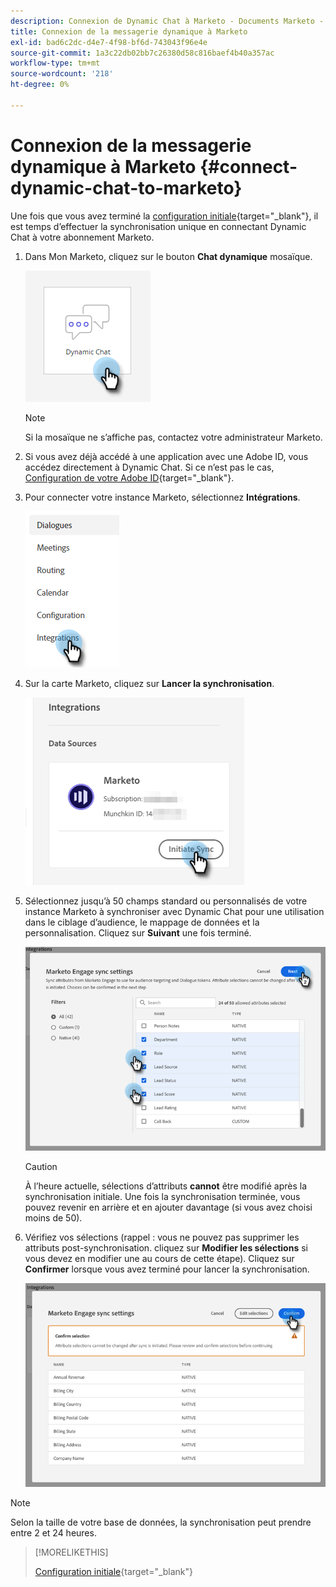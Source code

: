 ```yaml
---
description: Connexion de Dynamic Chat à Marketo - Documents Marketo - Documentation du produit
title: Connexion de la messagerie dynamique à Marketo
exl-id: bad6c2dc-d4e7-4f98-bf6d-743043f96e4e
source-git-commit: 1a3c22db02bb7c26380d58c816baef4b40a357ac
workflow-type: tm+mt
source-wordcount: '218'
ht-degree: 0%

---
```


# Connexion de la messagerie dynamique à Marketo {#connect-dynamic-chat-to-marketo}

Une fois que vous avez terminé la [configuration initiale](/help/marketo/product-docs/demand-generation/dynamic-chat/initial-setup.md){target=&quot;_blank&quot;}, il est temps d’effectuer la synchronisation unique en connectant Dynamic Chat à votre abonnement Marketo.

1. Dans Mon Marketo, cliquez sur le bouton **Chat dynamique** mosaïque.

   ![](assets/connect-dynamic-chat-to-marketo-1.png)

   >[!NOTE]
   >
   >Si la mosaïque ne s’affiche pas, contactez votre administrateur Marketo.

1. Si vous avez déjà accédé à une application avec une Adobe ID, vous accédez directement à Dynamic Chat. Si ce n’est pas le cas, [Configuration de votre Adobe ID](https://helpx.adobe.com/manage-account/using/create-update-adobe-id.html){target=&quot;_blank&quot;}.

1. Pour connecter votre instance Marketo, sélectionnez **Intégrations**.

   ![](assets/connect-dynamic-chat-to-marketo-2.png)

1. Sur la carte Marketo, cliquez sur **Lancer la synchronisation**.

   ![](assets/connect-dynamic-chat-to-marketo-3.png)

1. Sélectionnez jusqu’à 50 champs standard ou personnalisés de votre instance Marketo à synchroniser avec Dynamic Chat pour une utilisation dans le ciblage d’audience, le mappage de données et la personnalisation. Cliquez sur **Suivant** une fois terminé.

   ![](assets/connect-dynamic-chat-to-marketo-4.png)

   >[!CAUTION]
   >
   >À l’heure actuelle, sélections d’attributs **cannot** être modifié après la synchronisation initiale. Une fois la synchronisation terminée, vous pouvez revenir en arrière et en ajouter davantage (si vous avez choisi moins de 50).

1. Vérifiez vos sélections (rappel : vous ne pouvez pas supprimer les attributs post-synchronisation. cliquez sur **Modifier les sélections** si vous devez en modifier une au cours de cette étape). Cliquez sur **Confirmer** lorsque vous avez terminé pour lancer la synchronisation.

   ![](assets/connect-dynamic-chat-to-marketo-5.png)

>[!NOTE]
>
>Selon la taille de votre base de données, la synchronisation peut prendre entre 2 et 24 heures.

>[!MORELIKETHIS]
>
>[Configuration initiale](/help/marketo/product-docs/demand-generation/dynamic-chat/initial-setup.md){target=&quot;_blank&quot;}
